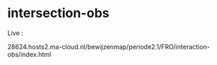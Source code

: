 # intersection-obs

Live :

28624.hosts2.ma-cloud.nl/bewijzenmap/periode2.1/FRO/interaction-obs/index.html
